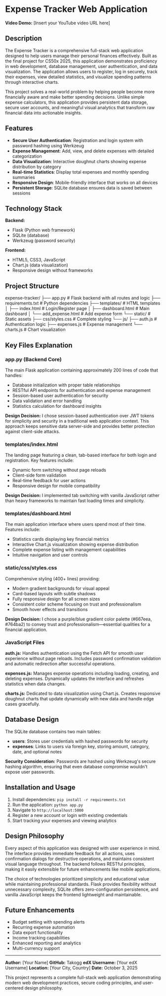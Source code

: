 # Expense Tracker Web Application

**Video Demo:** [Insert your YouTube video URL here]

## Description

The Expense Tracker is a comprehensive full-stack web application designed to help users manage their personal finances effectively. Built as the final project for CS50x 2025, this application demonstrates proficiency in web development, database management, user authentication, and data visualization. The application allows users to register, log in securely, track their expenses, view detailed statistics, and visualize spending patterns through interactive charts.

This project solves a real-world problem by helping people become more financially aware and make better spending decisions. Unlike simple expense calculators, this application provides persistent data storage, secure user accounts, and meaningful visual analytics that transform raw financial data into actionable insights.

## Features

- **Secure User Authentication**: Registration and login system with password hashing using Werkzeug
- **Expense Management**: Add, view, and delete expenses with detailed categorization
- **Data Visualization**: Interactive doughnut charts showing expense distribution by category
- **Real-time Statistics**: Display total expenses and monthly spending summaries
- **Responsive Design**: Mobile-friendly interface that works on all devices
- **Persistent Storage**: SQLite database ensures data is saved between sessions

## Technology Stack

**Backend:**
- Flask (Python web framework)
- SQLite (database)
- Werkzeug (password security)

**Frontend:**
- HTML5, CSS3, JavaScript
- Chart.js (data visualization)
- Responsive design without frameworks

## Project Structure

expense-tracker/
├── app.py # Flask backend with all routes and logic
├── requirements.txt # Python dependencies
├── templates/ # HTML templates
│ ├── index.html # Login/Register page
│ ├── dashboard.html # Main dashboard
│ └── add_expense.html # Add expense form
└── static/ # Static assets
├── css/styles.css # Complete styling
└── js/
├── auth.js # Authentication logic
├── expenses.js # Expense management
└── charts.js # Chart visualization


## Key Files Explanation

### app.py (Backend Core)
The main Flask application containing approximately 200 lines of code that handles:
- Database initialization with proper table relationships
- RESTful API endpoints for authentication and expense management
- Session-based user authentication for security
- Data validation and error handling
- Statistics calculation for dashboard insights

**Design Decision:** I chose session-based authentication over JWT tokens for simplicity and security in a traditional web application context. This approach keeps sensitive data server-side and provides better protection against client-side attacks.

### templates/index.html
The landing page featuring a clean, tab-based interface for both login and registration. Key features include:
- Dynamic form switching without page reloads
- Client-side form validation
- Real-time feedback for user actions
- Responsive design for mobile compatibility

**Design Decision:** I implemented tab switching with vanilla JavaScript rather than heavy frameworks to maintain fast loading times and simplicity.

### templates/dashboard.html
The main application interface where users spend most of their time. Features include:
- Statistics cards displaying key financial metrics
- Interactive Chart.js visualization showing expense distribution
- Complete expense listing with management capabilities
- Intuitive navigation and user controls

### static/css/styles.css
Comprehensive styling (400+ lines) providing:
- Modern gradient backgrounds for visual appeal
- Card-based layouts with subtle shadows
- Fully responsive design for all screen sizes
- Consistent color scheme focusing on trust and professionalism
- Smooth hover effects and transitions

**Design Decision:** I chose a purple/blue gradient color palette (#667eea, #764ba2) to convey trust and professionalism—essential qualities for a financial application.

### JavaScript Files
**auth.js:** Handles authentication using the Fetch API for smooth user experience without page reloads. Includes password confirmation validation and automatic redirection after successful operations.

**expenses.js:** Manages expense operations including loading, creating, and deleting expenses. Dynamically updates the interface and refreshes statistics when data changes.

**charts.js:** Dedicated to data visualization using Chart.js. Creates responsive doughnut charts that update dynamically with new data and handle edge cases gracefully.

## Database Design

The SQLite database contains two main tables:
- **users**: Stores user credentials with hashed passwords for security
- **expenses**: Links to users via foreign key, storing amount, category, date, and optional notes

**Security Consideration:** Passwords are hashed using Werkzeug's secure hashing algorithm, ensuring that even database compromise wouldn't expose user passwords.

## Installation and Usage

1. Install dependencies: `pip install -r requirements.txt`
2. Run the application: `python app.py`
3. Navigate to `http://localhost:5000`
4. Register a new account or login with existing credentials
5. Start tracking your expenses and viewing analytics

## Design Philosophy

Every aspect of this application was designed with user experience in mind. The interface provides immediate feedback for all actions, uses confirmation dialogs for destructive operations, and maintains consistent visual language throughout. The backend follows RESTful principles, making it easily extensible for future enhancements like mobile applications.

The choice of technologies prioritized simplicity and educational value while maintaining professional standards. Flask provides flexibility without unnecessary complexity, SQLite offers zero-configuration persistence, and vanilla JavaScript keeps the frontend lightweight and maintainable.

## Future Enhancements

- Budget setting with spending alerts
- Recurring expense automation
- Data export functionality
- Income tracking capabilities
- Enhanced reporting and analytics
- Multi-currency support

---

**Author:** [Your Name]
**GitHub:** Takogg
**edX Username:** [Your edX Username]
**Location:** [Your City, Country]
**Date:** October 3, 2025

This project represents a complete full-stack web application demonstrating modern web development practices, secure coding principles, and user-centered design philosophy.
